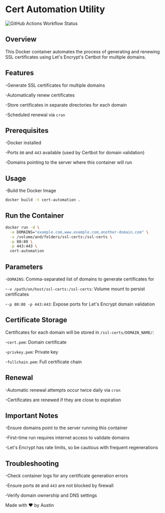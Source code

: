 # Cert Automation Utility
![GitHub Actions Workflow Status](https://img.shields.io/github/actions/workflow/status/Sturnus-LLC/cert-automation/docker-image.yml)

## Overview
This Docker container automates the process of generating and renewing SSL certificates using Let's Encrypt's Certbot for multiple domains.

## Features
-Generate SSL certificates for multiple domains

-Automatically renew certificates

-Store certificates in separate directories for each domain

-Scheduled renewal via ```cron```

## Prerequisites
-Docker installed

-Ports ```80``` and ```443``` available (used by Certbot for domain validation)

-Domains pointing to the server where this container will run

## Usage
-Build the Docker Image
```bash
docker build -t cert-automation .
```

## Run the Container
```bash
docker run -d \
  -e DOMAINS="example.com,www.example.com,another-domain.com" \
  -v /volume/and/folders/ssl-certs:/ssl-certs \
  -p 80:80 \
  -p 443:443 \
  cert-automation
```

## Parameters
-```DOMAINS```: Comma-separated list of domains to generate certificates for

-```-v /path/on/host/ssl-certs:/ssl-certs```: Volume mount to persist certificates

-```-p 80:80 -p 443:443```: Expose ports for Let's Encrypt domain validation


## Certificate Storage
Certificates for each domain will be stored in ```/ssl-certs/DOMAIN_NAME/```:

-```cert.pem```: Domain certificate

-```privkey.pem```: Private key

-```fullchain.pem```: Full certificate chain

## Renewal
-Automatic renewal attempts occur twice daily via ```cron```

-Certificates are renewed if they are close to expiration

## Important Notes
-Ensure domains point to the server running this container

-First-time run requires internet access to validate domains

-Let's Encrypt has rate limits, so be cautious with frequent regenerations

## Troubleshooting
-Check container logs for any certificate generation errors

-Ensure ports ```80``` and ```443``` are not blocked by firewall

-Verify domain ownership and DNS settings

Made with ♥️ by Austin